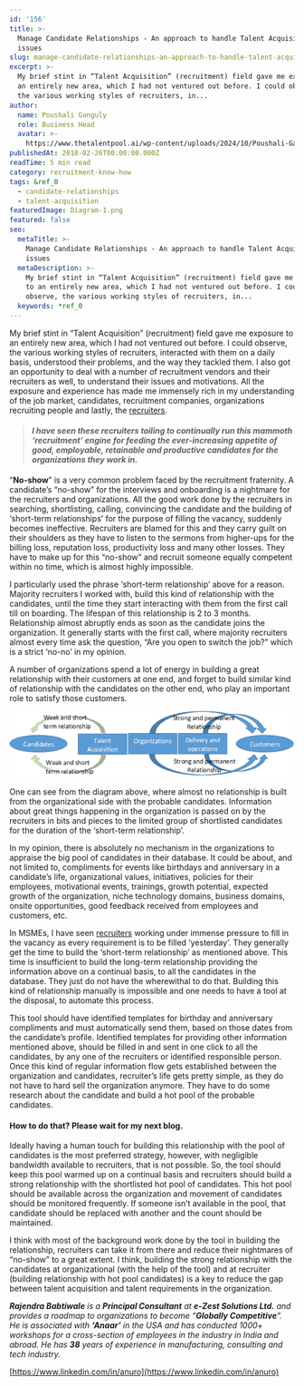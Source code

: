```yaml
---
id: '156'
title: >-
  Manage Candidate Relationships - An approach to handle Talent Acquisition
  issues
slug: manage-candidate-relationships-an-approach-to-handle-talent-acquisition-issues
excerpt: >-
  My brief stint in “Talent Acquisition” (recruitment) field gave me exposure to
  an entirely new area, which I had not ventured out before. I could observe,
  the various working styles of recruiters, in...
author:
  name: Poushali Ganguly
  role: Business Head
  avatar: >-
    https://www.thetalentpool.ai/wp-content/uploads/2024/10/Poushali-Gangulyimage.webp
publishedAt: 2018-02-26T00:00:00.000Z
readTime: 5 min read
category: recruitment-know-how
tags: &ref_0
  - candidate-relationships
  - talent-acquisition
featuredImage: Diagram-1.png
featured: false
seo:
  metaTitle: >-
    Manage Candidate Relationships - An approach to handle Talent Acquisition
    issues
  metaDescription: >-
    My brief stint in “Talent Acquisition” (recruitment) field gave me exposure
    to an entirely new area, which I had not ventured out before. I could
    observe, the various working styles of recruiters, in...
  keywords: *ref_0
---
```


My brief stint in “Talent Acquisition” (recruitment) field gave me exposure to an entirely new area, which I had not ventured out before. I could observe, the various working styles of recruiters, interacted with them on a daily basis, understood their problems, and the way they tackled them. I also got an opportunity to deal with a number of recruitment vendors and their recruiters as well, to understand their issues and motivations. All the exposure and experience has made me immensely rich in my understanding of the job market, candidates, recruitment companies, organizations recruiting people and lastly, the [recruiters](https://www.thetalentpool.ai/blogs/how-to-induct-and-orient-new-recruiters-in-your-team/).

> #### _I have seen these recruiters toiling to continually run this **mammoth ‘recruitment’ engine** for feeding the ever-increasing appetite of good, employable, retainable and productive candidates for the organizations they work in._

<!--more-->

“**No-show**” is a very common problem faced by the recruitment fraternity. A candidate’s “no-show” for the interviews and onboarding is a nightmare for the recruiters and organizations. All the good work done by the recruiters in searching, shortlisting, calling, convincing the candidate and the building of ‘short-term relationships’ for the purpose of filling the vacancy, suddenly becomes ineffective. Recruiters are blamed for this and they carry guilt on their shoulders as they have to listen to the sermons from higher-ups for the billing loss, reputation loss, productivity loss and many other losses. They have to make up for this “no-show” and recruit someone equally competent within no time, which is almost highly impossible.

I particularly used the phrase ‘short-term relationship’ above for a reason. Majority recruiters I worked with, build this kind of relationship with the candidates, until the time they start interacting with them from the first call till on boarding. The lifespan of this relationship is 2 to 3 months. Relationship almost abruptly ends as soon as the candidate joins the organization. It generally starts with the first call, where majority recruiters almost every time ask the question, “Are you open to switch the job?” which is a strict ‘no-no’ in my opinion.

A number of organizations spend a lot of energy in building a great relationship with their customers at one end, and forget to build similar kind of relationship with the candidates on the other end, who play an important role to satisfy those customers.

![Candidate-relationships](images/Diagram-1.png)

One can see from the diagram above, where almost no relationship is built from the organizational side with the probable candidates. Information about great things happening in the organization is passed on by the recruiters in bits and pieces to the limited group of shortlisted candidates for the duration of the ‘short-term relationship’.

In my opinion, there is absolutely no mechanism in the organizations to appraise the big pool of candidates in their database. It could be about, and not limited to, compliments for events like birthdays and anniversary in a candidate’s life, organizational values, initiatives, policies for their employees, motivational events, trainings, growth potential, expected growth of the organization, niche technology domains, business domains, onsite opportunities, good feedback received from employees and customers, etc.

In MSMEs, I have seen [recruiters](https://www.thetalentpool.ai/blogs/how-to-induct-and-orient-new-recruiters-in-your-team/) working under immense pressure to fill in the vacancy as every requirement is to be filled ‘yesterday’. They generally get the time to build the ‘short-term relationship’ as mentioned above. This time is insufficient to build the long-term relationship providing the information above on a continual basis, to all the candidates in the database. They just do not have the wherewithal to do that. Building this kind of relationship manually is impossible and one needs to have a tool at the disposal, to automate this process.

This tool should have identified templates for birthday and anniversary compliments and must automatically send them, based on those dates from the candidate’s profile. Identified templates for providing other information mentioned above, should be filled in and sent in one click to all the candidates, by any one of the recruiters or identified responsible person. Once this kind of regular information flow gets established between the organization and candidates, recruiter’s life gets pretty simple, as they do not have to hard sell the organization anymore. They have to do some research about the candidate and build a hot pool of the probable candidates.

#### How to do that? Please wait for my next blog.

Ideally having a human touch for building this relationship with the pool of candidates is the most preferred strategy, however, with negligible bandwidth available to recruiters, that is not possible. So, the tool should keep this pool warmed up on a continual basis and recruiters should build a strong relationship with the shortlisted hot pool of candidates. This hot pool should be available across the organization and movement of candidates should be monitored frequently. If someone isn’t available in the pool, that candidate should be replaced with another and the count should be maintained.

I think with most of the background work done by the tool in building the relationship, recruiters can take it from there and reduce their nightmares of “no-show” to a great extent. I think, building the strong relationship with the candidates at organizational (with the help of the tool) and at recruiter (building relationship with hot pool candidates) is a key to reduce the gap between talent acquisition and talent requirements in the organization.

_**Rajendra Babtiwale** is a **Principal Consultant** at **e-Zest Solutions Ltd.** and provides a roadmap to organizations to become “**Globally Competitive**”. He is associated with **‘Anaar’** in the USA and has conducted 1000+ workshops for a cross-section of employees in the industry in India and abroad. He has **38** years of experience in manufacturing, consulting and tech industry._

[https://www.linkedin.com/in/anuro](https://www.linkedin.com/in/anuro)
